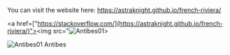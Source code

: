 You can visit the website here: https://astraknight.github.io/french-riviera/

<a href=["https://stackoverflow.com/](https://astraknight.github.io/french-riviera/)"><img src="![Antibes01](https://github.com/AstraKnight/french-riviera/assets/89350399/825ef5ec-4134-4035-88db-a429b448dead)></img></a>

![Antibes01](https://github.com/AstraKnight/french-riviera/assets/89350399/825ef5ec-4134-4035-88db-a429b448dead)
Antibes
